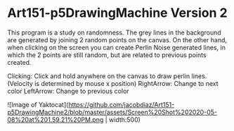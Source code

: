 # Art151-p5DrawingMachine Version 2

This program is a study on randomness. The grey lines in the background are generated by joining 2 random points on the canvas. On the other hand, when clicking on the screen you can create Perlin Noise generated lines, in which the 2 points are still random, but are related to previous points created.

Clicking: Click and hold anywhere on the canvas to draw perlin lines. (Velocity is determined by mouse x position) RightArrow: Change to next color LeftArrow: Change to previous color

![Image of Yaktocat](https://github.com/jacobdiaz/Art151-p5DrawingMachine2/blob/master/assets/Screen%20Shot%202020-05-08%20at%201.59.21%20PM.png | width:500)

